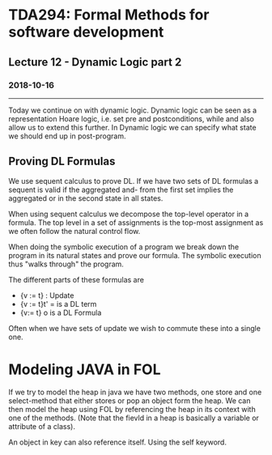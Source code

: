 # TDA294: Formal Methods for software development
## Lecture 12 - Dynamic Logic part 2
### 2018-10-16
---
Today we continue on with dynamic logic.
Dynamic logic can be seen as a representation Hoare logic, i.e. set pre and postconditions, while and also allow us to extend this further. In Dynamic logic we can specify what state we should end up in post-program.


## Proving DL Formulas
We use sequent calculus to prove DL. If we have two sets of DL formulas a sequent is valid if the aggregated and- from the first set implies the aggregated or in the second state in all states.

When using sequent calculus we decompose the top-level operator in a formula. The top level in a set of assignments is the top-most assignment as we often follow the natural control flow.

When doing the symbolic execution of a program we break down the program in its natural states and prove our formula. The symbolic execution thus "walks through" the program.

The different parts of these formulas are
* {v := t} : Update
* {v := t}t' = is a DL term
* {v:= t} o is a DL Formula

Often when we have sets of update we wish to commute these into a single one.

# Modeling JAVA in FOL
If we try to model the heap in java we have two methods, one store and one select-method that either stores or pop an object form the heap. We can then model the heap using FOL by referencing the heap in its context with one of the methods. (Note that the fievld in a heap is basically a variable or attribute of a class).

An object in key can also reference itself. Using the self keyword. 
